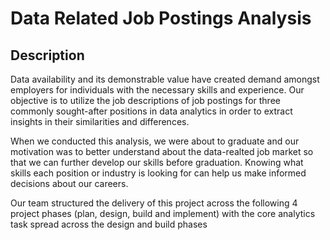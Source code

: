 # Data Related Job Postings Analysis

## Description
Data availability and its demonstrable value have created demand amongst employers for individuals with the necessary skills and experience. Our objective is to utilize the job descriptions of job postings for three commonly sought-after positions in data analytics in order to extract insights in their similarities and differences. 

When we conducted this analysis, we were about to graduate and our motivation was to better understand about the data-realted job market so that we can further develop our skills before graduation. Knowing what skills each position or industry is looking for can help us make informed decisions about our careers.

Our team structured the delivery of this project across the following 4 project phases (plan, design, build and implement) with the core analytics task spread across the design and build phases
